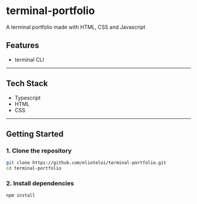 # terminal-portfolio

A terminal portfolio made with HTML, CSS and Javascript

## Features

- terminal CLI



---

## Tech Stack

- Typescript
- HTML
- CSS
---

## Getting Started

### 1. Clone the repository

```bash
git clone https://github.com/elioteloi/terminal-portfolio.git
cd terminal-portfolio
```

### 2. Install dependencies

```bash
npm install
```
